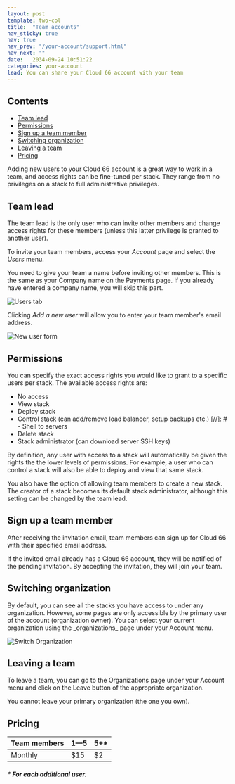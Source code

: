 ```yaml
---
layout: post
template: two-col
title:  "Team accounts"
nav_sticky: true
nav: true
nav_prev: "/your-account/support.html"
nav_next: ""
date:   2034-09-24 10:51:22
categories: your-account
lead: You can share your Cloud 66 account with your team
---
```


<h2>Contents</h2>
<ul class="page-toc">
	<li>
		<a href="#lead">Team lead</a>
	</li>
	<li>
		<a href="#permissions">Permissions</a>
	</li>
	<li>
		<a href="#memeber">Sign up a team member</a>
	</li>
	<li>
		<a href="#switch">Switching organization</a>
	</li>
	<li>
		<a href="#leave">Leaving a team</a>
	</li>
	<li>
		<a href="#pricing">Pricing</a>
	</li>
</ul>

Adding new users to your Cloud 66 account is a great way to work in a team, and access rights can be fine-tuned per stack. They range from no privileges on a stack to full administrative privileges.

<h2 id="lead">Team lead</h2>
The team lead is the only user who can invite other members and change access rights for these members (unless this latter privilege is granted to another user).

To invite your team members, access your <i>Account</i> page and select the <i>Users</i> menu. 

You need to give your team a name before inviting other members. This is the same as your Company name on the Payments page. If you already have entered a company name, you will skip this part.

![Users tab](http://cdn.cloud66.com/images/help/users_tab.png)

Clicking <i>Add a new user</i> will allow you to enter your team member's email address.

![New user form](http://cdn.cloud66.com/images/help/new_user_form.png)

<h2 id="permissions">Permissions</h2>

You can specify the exact access rights you would like to grant to a specific users per stack. The available access rights are:

- No access
- View stack
- Deploy stack
- Control stack (can add/remove load balancer, setup backups etc.)
[//]: # - Shell to servers
- Delete stack
- Stack administrator (can download server SSH keys)

By definition, any user with access to a stack will automatically be given the rights the the lower levels of permissions. For example, a user who can control a stack will also be able to deploy and view that same stack.

You also have the option of allowing team members to create a new stack. The creator of a stack becomes its default stack administrator, although this setting can be changed by the team lead.

<h2 id="member">Sign up a team member</h2>
After receiving the invitation email, team members can sign up for Cloud 66 with their specified email address. 

If the invited email already has a Cloud 66 account, they will be notified of the pending invitation. By accepting the invitation, they will join your team.

<h2 id="switch">Switching organization</h2>
By default, you can see all the stacks you have access to under any organization. However, some pages are only accessible by the primary user of the account (organization owner). You can select your current organization using the _organizations_ page under your Account menu.

![Switch Organization](http://cdn.cloud66.com/images/help/cloud66_switch_org.png)

<h2 id="leave">Leaving a team</h2>
To leave a team, you can go to the Organizations page under your Account menu and click on the Leave button of the appropriate organization.

You cannot leave your primary organization (the one you own).

<h2 id="pricing">Pricing</h2>

<table class='table table-bordered table-striped table-small'>
    <thead>
        <tr>
            <th align="center">Team members</th>
            <th align="center">1&mdash;5</th>
            <th align="center">5+*</th>
        </tr>
    </thead>
    <tbody>
        <tr>
            <td>Monthly</td>
            <td>$15</td>
            <td>$2</td>
        </tr>
    </tbody>
</table>
<h5>* For each additional user.</h5>